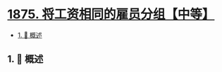 # [1875. 将工资相同的雇员分组【中等】](https://github.com/tnotesjs/TNotes.leetcode/tree/main/notes/1875.%20%E5%B0%86%E5%B7%A5%E8%B5%84%E7%9B%B8%E5%90%8C%E7%9A%84%E9%9B%87%E5%91%98%E5%88%86%E7%BB%84%E3%80%90%E4%B8%AD%E7%AD%89%E3%80%91)

<!-- region:toc -->

- [1. 📝 概述](#1--概述)

<!-- endregion:toc -->

## 1. 📝 概述
